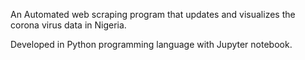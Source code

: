 An Automated web scraping program that updates and visualizes the corona virus data in Nigeria.

Developed in Python programming language with Jupyter notebook.
